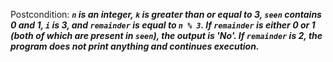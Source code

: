 Postcondition: ***`n` is an integer, `k` is greater than or equal to 3, `seen` contains 0 and 1, `i` is 3, and `remainder` is equal to `n % 3`. If `remainder` is either 0 or 1 (both of which are present in `seen`), the output is 'No'. If `remainder` is 2, the program does not print anything and continues execution.***